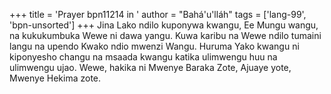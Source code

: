 +++
title = 'Prayer bpn11214 in '
author = "Bahá'u'lláh"
tags = ['lang-99', 'bpn-unsorted']
+++
Jina Lako ndilo kuponywa kwangu, Ee Mungu wangu, na kukukumbuka Wewe ni dawa yangu.  Kuwa karibu na Wewe ndilo tumaini langu na upendo Kwako ndio mwenzi Wangu.  Huruma Yako kwangu ni kiponyesho changu na msaada kwangu katika ulimwengu huu na ulimwengu ujao.  Wewe, hakika ni Mwenye Baraka Zote, Ajuaye yote, Mwenye Hekima zote.
